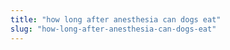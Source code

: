 ```yaml
---
title: "how long after anesthesia can dogs eat"
slug: "how-long-after-anesthesia-can-dogs-eat"
---
```



